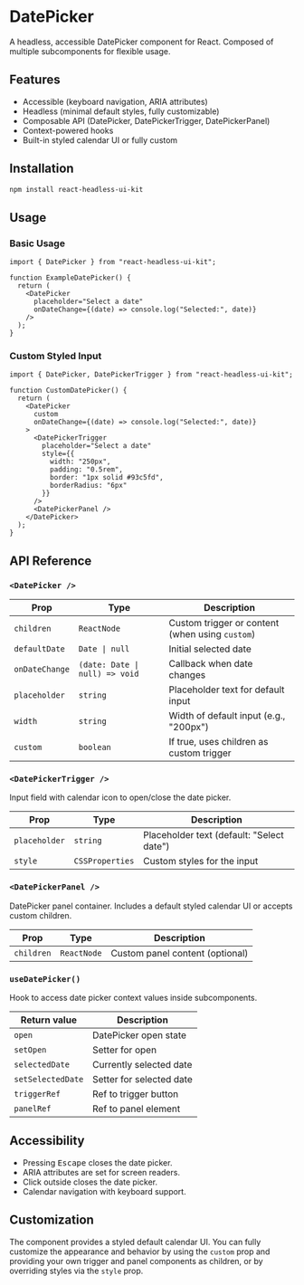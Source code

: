 # DatePicker

A headless, accessible DatePicker component for React. Composed of multiple subcomponents for flexible usage.

## Features

- Accessible (keyboard navigation, ARIA attributes)
- Headless (minimal default styles, fully customizable)
- Composable API (DatePicker, DatePickerTrigger, DatePickerPanel)
- Context-powered hooks
- Built-in styled calendar UI or fully custom

## Installation

```bash
npm install react-headless-ui-kit
```

## Usage

### Basic Usage

```tsx
import { DatePicker } from "react-headless-ui-kit";

function ExampleDatePicker() {
  return (
    <DatePicker 
      placeholder="Select a date"
      onDateChange={(date) => console.log("Selected:", date)}
    />
  );
}
```

### Custom Styled Input

```tsx
import { DatePicker, DatePickerTrigger } from "react-headless-ui-kit";

function CustomDatePicker() {
  return (
    <DatePicker 
      custom
      onDateChange={(date) => console.log("Selected:", date)}
    >
      <DatePickerTrigger
        placeholder="Select a date"
        style={{ 
          width: "250px",
          padding: "0.5rem",
          border: "1px solid #93c5fd",
          borderRadius: "6px"
        }}
      />
      <DatePickerPanel />
    </DatePicker>
  );
}
```

## API Reference

### `<DatePicker />`

| Prop           | Type                          | Description                       |
|----------------|-------------------------------|-----------------------------------|
| `children`     | `ReactNode`                   | Custom trigger or content (when using `custom`) |
| `defaultDate`  | `Date \| null`                | Initial selected date             |
| `onDateChange` | `(date: Date \| null) => void`| Callback when date changes        |
| `placeholder`  | `string`                      | Placeholder text for default input |
| `width`        | `string`                      | Width of default input (e.g., "200px") |
| `custom`  | `boolean`                     | If true, uses children as custom trigger |

### `<DatePickerTrigger />`

Input field with calendar icon to open/close the date picker.

| Prop          | Type         | Description                       |
|---------------|--------------|-----------------------------------|
| `placeholder` | `string`     | Placeholder text (default: "Select date") |
| `style`       | `CSSProperties` | Custom styles for the input    |

### `<DatePickerPanel />`

DatePicker panel container. Includes a default styled calendar UI or accepts custom children.

| Prop      | Type         | Description                       |
|-----------|--------------|-----------------------------------|
| `children`| `ReactNode`  | Custom panel content (optional)   |

### `useDatePicker()`

Hook to access date picker context values inside subcomponents.

| Return value    | Description              |
|-----------------|--------------------------|
| `open`          | DatePicker open state    |
| `setOpen`       | Setter for open          |
| `selectedDate`  | Currently selected date  |
| `setSelectedDate` | Setter for selected date |
| `triggerRef`    | Ref to trigger button    |
| `panelRef`      | Ref to panel element     |

## Accessibility

- Pressing <kbd>Escape</kbd> closes the date picker.
- ARIA attributes are set for screen readers.
- Click outside closes the date picker.
- Calendar navigation with keyboard support.

## Customization

The component provides a styled default calendar UI. You can fully customize the appearance and behavior by using the `custom` prop and providing your own trigger and panel components as children, or by overriding styles via the `style` prop.
